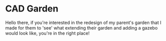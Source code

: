 # CAD Garden

Hello there, if you're interested in the redesign of my parent's garden that I made for them to 'see' what extending their garden and adding a gazebo would look like, you're in the right place!
